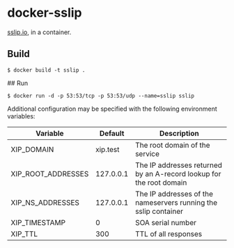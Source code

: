 # docker-sslip

[sslip.io](https://sslip.io), in a container.

## Build

```console
$ docker build -t sslip .
```

## Run

```console
$ docker run -d -p 53:53/tcp -p 53:53/udp --name=sslip sslip
```

Additional configuration may be specified with the following environment variables:

| Variable | Default | Description |
| --- | --- | --- |
| XIP_DOMAIN | xip.test | The root domain of the service |
| XIP_ROOT_ADDRESSES | 127.0.0.1 | The IP addresses returned by an A-record lookup for the root domain |
| XIP_NS_ADDRESSES | 127.0.0.1 | The IP addresses of the nameservers running the sslip container |
| XIP_TIMESTAMP | 0 | SOA serial number |
| XIP_TTL | 300 | TTL of all responses |
